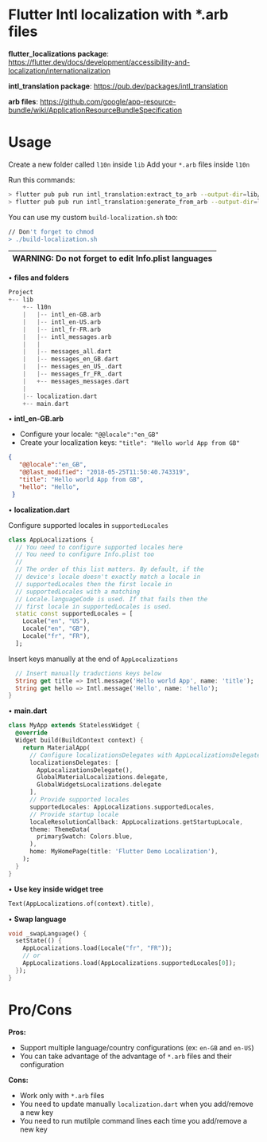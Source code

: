 Flutter Intl localization with *.arb files
===============

**flutter_localizations package**: https://flutter.dev/docs/development/accessibility-and-localization/internationalization

**intl_translation package**: https://pub.dev/packages/intl_translation

**arb files**: https://github.com/google/app-resource-bundle/wiki/ApplicationResourceBundleSpecification


Usage
===============
Create a new folder called `l10n` inside `lib`
Add your `*.arb` files inside `l10n`

Run this commands: 
```sh
> flutter pub pub run intl_translation:extract_to_arb --output-dir=lib/l10n lib/localization.dart 
> flutter pub pub run intl_translation:generate_from_arb --output-dir=lib/l10n --no-use-deferred-loading lib/localization.dart lib/l10n/intl_*.arb
```

You can use my custom `build-localization.sh` too:
```sh
// Don't forget to chmod
> ./build-localization.sh
```

| WARNING: Do not forget to edit Info.plist languages |
| --- 

• **files and folders**
```dart
Project
+-- lib
    +-- l10n
    |   |-- intl_en-GB.arb
    |   |-- intl_en-US.arb
    |   |-- intl_fr-FR.arb
    |   |-- intl_messages.arb
    |   |
    |   |-- messages_all.dart
    |   |-- messages_en_GB.dart
    |   |-- messages_en_US_.dart
    |   |-- messages_fr_FR_.dart
    |   +-- messages_messages.dart
    |
    |-- localization.dart
    +-- main.dart
```
• **intl_en-GB.arb**
- Configure your locale: `"@@locale":"en_GB"`
- Create your localization keys: `"title": "Hello world App from GB"`

```json
{
   "@@locale":"en_GB",
   "@@last_modified": "2018-05-25T11:50:40.743319",
   "title": "Hello world App from GB",
   "hello": "Hello",
 }
```

• **localization.dart**

Configure supported locales in `supportedLocales`
```dart
class AppLocalizations {
  // You need to configure supported locales here
  // You need to configure Info.plist too
  //
  // The order of this list matters. By default, if the
  // device's locale doesn't exactly match a locale in
  // supportedLocales then the first locale in
  // supportedLocales with a matching
  // Locale.languageCode is used. If that fails then the
  // first locale in supportedLocales is used.
  static const supportedLocales = [
    Locale("en", "US"),
    Locale("en", "GB"),
    Locale("fr", "FR"),
  ];
```

Insert keys manually at the end of `AppLocalizations`
```dart
  // Insert manually traductions keys below
  String get title => Intl.message('Hello world App', name: 'title');
  String get hello => Intl.message('Hello', name: 'hello');
}
```

• **main.dart**
```dart
class MyApp extends StatelessWidget {
  @override
  Widget build(BuildContext context) {
    return MaterialApp(
      // Configure localizationsDelegates with AppLocalizationsDelegate()
      localizationsDelegates: [
        AppLocalizationsDelegate(),
        GlobalMaterialLocalizations.delegate,
        GlobalWidgetsLocalizations.delegate
      ],
      // Provide supported locales
      supportedLocales: AppLocalizations.supportedLocales,
      // Provide startup locale
      localeResolutionCallback: AppLocalizations.getStartupLocale,
      theme: ThemeData(
        primarySwatch: Colors.blue,
      ),
      home: MyHomePage(title: 'Flutter Demo Localization'),
    );
  }
}
```


• **Use key inside widget tree** 
```dart
Text(AppLocalizations.of(context).title),
```

• **Swap language** 
```dart
void _swapLanguage() {
  setState(() {
    AppLocalizations.load(Locale("fr", "FR"));
    // or
    AppLocalizations.load(AppLocalizations.supportedLocales[0]);
  });
}
```

Pro/Cons
===============
**Pros:**
- Support multiple language/country configurations (ex: `en-GB` and `en-US`)
- You can take advantage of the advantage of `*.arb` files and their configuration

**Cons:** 
- Work only with `*.arb` files
- You need to update manually `localization.dart` when you add/remove a new key
- You need to run mutilple command lines each time you add/remove a new key
